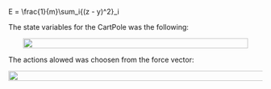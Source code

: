 E = \frac{1}{m}\sum_i{(z - y)^2}_i

The state variables for the CartPole was the following: <p align="center"><img src="/tex/a84fb0523c394e280b1660db219ae7a1.svg?invert_in_darkmode&sanitize=true" align=middle width=445.5499224pt height=20.48028015pt/></p>

The actions alowed was choosen from the force vector: <p align="center"><img src="/tex/efa22306c10d967f284dc184ac4b9fb8.svg?invert_in_darkmode&sanitize=true" align=middle width=531.6440316pt height=19.726228499999998pt/></p>

